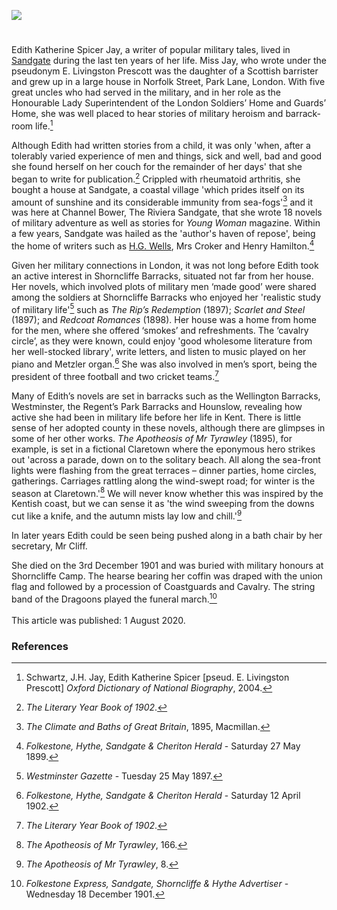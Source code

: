 <a href="https://www.kent-maps.online"><img src="https://kent-map.github.io/mdpress/juncture/ve-button.png"></a>
<param ve-config title="Edith Katherine Spicer Jay (6 March 1847- 3 December 1901)" author="Michelle Crowther" layout="vtl" banner="https://upload.wikimedia.org/wikipedia/commons/6/60/Sandgate_Castle.jpg">

<param ve-entity eid="Q26627906" aliases="Shorncliffe Barracks">
<param ve-entity eid="Q7501508" aliases="Shorncliffe Camp">

#
 
Edith Katherine Spicer Jay, a writer of popular military tales, lived in [Sandgate](/placesqz/sandgate-overview) during the last ten years of her life.  Miss Jay, who wrote under the pseudonym E. Livingston Prescott was the daughter of a Scottish barrister and grew up in a large house in Norfolk Street, Park Lane, London. With five great uncles who had served in the military, and in her role as the Honourable Lady Superintendent of the London Soldiers’ Home and Guards’ Home, she was well placed to hear stories of military heroism and barrack-room life.[^ref1]  
<param ve-image url="https://upload.wikimedia.org/wikipedia/commons/0/02/Sandgate%2C_Kent_%28BM_1892%2C0714.10%29.jpg" label="Sandgate, 1892" attribution="British Museum, Public domain, via Wikimedia Commons"> 

Although Edith had written stories from a child, it was only 'when, after a tolerably varied experience of men and things, sick and well, bad and good she found herself on her couch for the remainder of her days' that she began to write for publication.[^ref2]  Crippled with rheumatoid arthritis, she bought a house at Sandgate, a coastal village 'which prides itself on its amount of sunshine and its considerable immunity from sea-fogs'[^ref3] and it was here at Channel Bower, The Riviera Sandgate, that she wrote 18 novels of military adventure as well as stories for _Young Woman_ magazine. Within a few years, Sandgate was hailed as the 'author's haven of repose', being the home of writers such as [H.G. Wells](/20c/20c-wellshg-biography), Mrs Croker and Henry Hamilton.[^ref4]
<param ve-image url="https://stor.artstor.org/stor/f4aec845-49aa-4dc4-8005-34516f95e7ad" label="The Riviera, Sandgate" attribution="Martin Crowther">

Given her military connections in London, it was not long before Edith took an active interest in Shorncliffe Barracks, situated not far from her house. Her novels, which involved plots of military men ‘made good’ were shared among the soldiers at Shorncliffe Barracks who enjoyed her 'realistic study of military life'[^ref5] such as _The Rip’s Redemption_ (1897); _Scarlet and Steel_ (1897); and _Redcoat Romances_ (1898). Her house was a home from home for the men, where she offered ‘smokes’ and refreshments. The ‘cavalry circle’, as they were known, could enjoy 'good wholesome literature from her well-stocked library', write letters, and listen to music played on her piano and Metzler organ.[^ref6]  She was also involved in men’s sport, being the president of three football and two cricket teams.[^ref7] 
<param ve-image url="https://stor.artstor.org/stor/071a49ae-7ac8-4b59-94ba-d7fdce39f57c" label="1st Royal Scots Regt., Shorncliffe Camp" attribution="Kent Maps Online Postcard Collection">

Many of Edith’s novels are set in barracks such as the Wellington Barracks, Westminster, the Regent’s Park Barracks and Hounslow, revealing how active she had been in military life before her life in Kent.  There is little sense of her adopted county in these novels, although there are glimpses in some of her other works. _The Apotheosis of Mr Tyrawley_ (1895), for example, is set in a fictional Claretown where the eponymous hero strikes out 'across a parade, down on to the solitary beach. All along the sea-front lights were flashing from the great terraces – dinner parties, home circles, gatherings. Carriages rattling along the wind-swept road; for winter is the season at Claretown.'[^ref8] We will never know whether this was inspired by the Kentish coast, but we can sense it as 'the wind sweeping from the downs cut like a knife, and the autumn mists lay low and chill.'[^ref9] 
<param ve-image url="https://upload.wikimedia.org/wikipedia/commons/7/7d/General_view_Sandgate_England.jpg" label="View of Sandgate" attribution="Snapshots Of The Past, CC BY-SA 2.0, via Wikimedia Commons">

In later years Edith could be seen being pushed along in a bath chair by her secretary, Mr Cliff. 
<param ve-image url="https://upload.wikimedia.org/wikipedia/commons/6/68/The_promenade_Sandgate_England.jpg" label="The Promenade, Sandgate" attribution="Snapshots Of The Past, CC BY-SA 2.0, via Wikimedia Commons">

She died on the 3rd December 1901 and was buried with military honours at Shorncliffe Camp. The hearse bearing her coffin was draped with the union flag and followed by a procession of Coastguards and Cavalry. The string band of the Dragoons played the funeral march.[^ref10] 
<br><br>
This article was published: 1 August 2020.
<param ve-image url="https://stor.artstor.org/stor/290a020f-939a-4095-afcb-7b7c33f19237" label="Shorncliffe Camp" attribution="Kent Maps Online Postcard Collection">


### References

[^ref1]: Schwartz, J.H. Jay, Edith Katherine Spicer [pseud. E. Livingston Prescott] _Oxford Dictionary of National Biography_, 2004.   
[^ref2]: _The Literary Year Book of 1902_.   
[^ref3]: _The Climate and Baths of Great Britain_, 1895, Macmillan.   
[^ref4]: _Folkestone, Hythe, Sandgate & Cheriton Herald_ - Saturday 27 May 1899. 
[^ref5]: _Westminster Gazette_ - Tuesday 25 May 1897.   
[^ref6]: _Folkestone, Hythe, Sandgate & Cheriton Herald_ - Saturday 12 April 1902.   
[^ref7]: _The Literary Year Book of 1902_.   
[^ref8]: _The Apotheosis of Mr Tyrawley_, 166. 
[^ref9]: _The Apotheosis of Mr Tyrawley_, 8.   
[^ref10]: _Folkestone Express, Sandgate, Shorncliffe & Hythe Advertiser_ - Wednesday 18 December 1901.   

